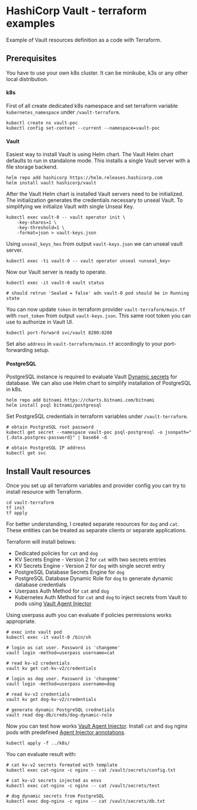 # HashiCorp Vault - terraform examples

Example of Vault resources definition as a code with Terraform.

## Prerequisites

You have to use your own k8s cluster. It can be minikube, k3s or any other local distribution.


#### k8s

First of all create dedicated k8s namespace and set terraform variable `kubernetes_namespace` under `/vault-terraform`.

```
kubectl create ns vault-poc
kubectl config set-context --current --namespace=vault-poc
```

#### Vault 

Easiest way to install Vault is using Helm chart.
The Vault Helm chart defaults to run in standalone mode. This installs a single Vault server with a file storage backend.

```
helm repo add hashicorp https://helm.releases.hashicorp.com
helm install vault hashicorp/vault
```

After the Vault Helm chart is installed Vault servers need to be initialized. The initialization generates the credentials necessary to unseal Vault.
To simplifying we initialize Vault with single Unseal Key.

```
kubectl exec vault-0 -- vault operator init \
    -key-shares=1 \
    -key-threshold=1 \
    -format=json > vault-keys.json
```

Using `unseal_keys_hex` from output `vault-keys.json` we can unseal vault server.

```
kubectl exec -ti vault-0 -- vault operator unseal <unseal_key>
```

Now our Vault server is ready to operate.

```
kubectl exec -it vault-0 vault status

# should retrun 'Sealed = false' adn vault-0 pod should be in Running state
```

You can now update `token` in terraform provider `vault-terraform/main.tf` with `root_token` from output `vault-keys.json`.
This same root token you can use to authorize in Vault UI.

```
kubectl port-forward svc/vault 8200:8200
```

Set also `address` in `vault-terraform/main.tf` accordingly to your port-forwarding setup.

#### PostgreSQL

PostgreSQL instance is required to evaluate Vault [Dynamic secrets](https://developer.hashicorp.com/vault/docs/secrets/databases) for database.
We can also use Helm chart to simplify installation of PostgreSQL in k8s.

```
helm repo add bitnami https://charts.bitnami.com/bitnami
helm install psql bitnami/postgresql

```

Set PostgreSQL credentials in terraform variables under `/vault-terraform`.

```
# obtain PostgreSQL root password
kubectl get secret --namespace vault-poc psql-postgresql -o jsonpath="{.data.postgres-password}" | base64 -d

# obtain PostgreSQL IP address
kubectl get svc
```

## Install Vault resources

Once you set up all terraform variables and provider config you can try to install resource with Terraform.

```
cd vault-terraform
tf init 
tf apply 
```

For better understanding, I created separate resources for `dog` and `cat`. 
These entities can be treated as separate clients or separate applications.

Terraform will install belows:
* Dedicated policies for `cat` and `dog`
* KV Secrets Engine - Version 2 for `cat` with two secrets entries
* KV Secrets Engine - Version 2 for `dog` with single secret entry
* PostgreSQL Database Secrets Engine for `dog`
* PostgreSQL Database Dynamic Role for `dog` to generate dynamic database credentials
* Userpass Auth Method for `cat` and `dog`
* Kubernetes Auth Method for `cat` and `dog` to inject secrets from Vault to pods using [Vault Agent Injector](https://developer.hashicorp.com/vault/docs/platform/k8s/injector)

Using userpass auth you can evaluate if policies permissions works appropriate.

```
# exec into vault pod
kubectl exec -it vault-0 /bin/sh

# login as cat user. Password is 'changeme'
vault login -method=userpass username=cat

# read kv-v2 credentials
vault kv get cat-kv-v2/credentials

# login as dog user. Password is 'changeme'
vault login -method=userpass username=dog

# read kv-v2 credentials
vault kv get dog-kv-v2/credentials

# generate dynamic PostgreSQL crednetials
vault read dog-db/creds/dog-dynamic-role
```

Now you can test how works [Vault Agent Injector](https://developer.hashicorp.com/vault/docs/platform/k8s/injector).
Install `cat` and `dog` nginx pods with predefined [Agent Injector annotations](https://developer.hashicorp.com/vault/docs/platform/k8s/injector/annotations).

```
kubectl apply -f ../k8s/
```

You can evaluate result with:

```
# cat kv-v2 secrets formated with template
kubectl exec cat-nginx -c nginx -- cat /vault/secrets/config.txt

# cat kv-v2 secrets injected as envs
kubectl exec cat-nginx -c nginx -- cat /vault/secrets/test

# dog dynamic secrets from PostgreSQL
kubectl exec dog-nginx -c nginx -- cat /vault/secrets/db.txt
```